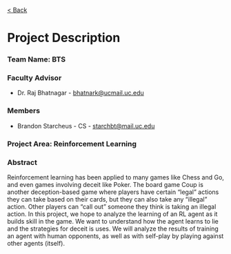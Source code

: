 [< Back](../README.md)

# Project Description

### Team Name: BTS

### Faculty Advisor
- Dr. Raj Bhatnagar - bhatnark@ucmail.uc.edu

### Members
- Brandon Starcheus - CS - starchbt@mail.uc.edu

### Project Area: Reinforcement Learning

### Abstract
Reinforcement learning has been applied to many games like Chess and Go, and even games involving deceit like Poker. The board game Coup is another deception-based game where players have certain “legal” actions they can take based on their cards, but they can also take any “illegal” action. Other players can “call out” someone they think is taking an illegal action. In this project, we hope to analyze the learning of an RL agent as it builds skill in the game. We want to understand how the agent learns to lie and the strategies for deceit is uses. We will analyze the results of training an agent with human opponents, as well as with self-play by playing against other agents (itself).